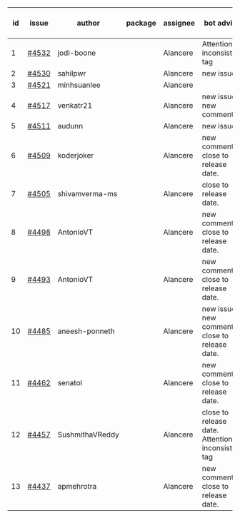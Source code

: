 | id | issue | author | package | assignee | bot advice | created date of issue | target release date | date from target |
| ------ | ------ | ------ | ------ | ------ | ------ | ------ | ------ | :-----: |
| 1 | [#4532](https://github.com/Azure/sdk-release-request/issues/4532) | jodi-boone |  | Alancere | Attention to inconsistent tag | 09-20 | 10-27 |  |
| 2 | [#4530](https://github.com/Azure/sdk-release-request/issues/4530) | sahilpwr |  | Alancere | new issue. | 09-20 | 10-27 |  |
| 3 | [#4521](https://github.com/Azure/sdk-release-request/issues/4521) | minhsuanlee |  | Alancere |  | 09-13 | 10-27 |  |
| 4 | [#4517](https://github.com/Azure/sdk-release-request/issues/4517) | venkatr21 |  | Alancere | new issue. new comment. | 09-13 | 10-27 |  |
| 5 | [#4511](https://github.com/Azure/sdk-release-request/issues/4511) | audunn |  | Alancere | new issue. | 09-08 | 10-27 |  |
| 6 | [#4509](https://github.com/Azure/sdk-release-request/issues/4509) | koderjoker |  | Alancere | new comment. close to release date.  | 09-07 | 09-22 | 0 |
| 7 | [#4505](https://github.com/Azure/sdk-release-request/issues/4505) | shivamverma-ms |  | Alancere | close to release date.  | 09-06 | 09-22 | 0 |
| 8 | [#4498](https://github.com/Azure/sdk-release-request/issues/4498) | AntonioVT |  | Alancere | new comment. close to release date.  | 09-05 | 09-22 | 0 |
| 9 | [#4493](https://github.com/Azure/sdk-release-request/issues/4493) | AntonioVT |  | Alancere | new comment. close to release date.  | 09-05 | 09-22 | 0 |
| 10 | [#4485](https://github.com/Azure/sdk-release-request/issues/4485) | aneesh-ponneth |  | Alancere | new issue. new comment. close to release date.  | 08-31 | 09-22 | 0 |
| 11 | [#4462](https://github.com/Azure/sdk-release-request/issues/4462) | senatol |  | Alancere | new comment. close to release date.  | 08-23 | 09-22 | 0 |
| 12 | [#4457](https://github.com/Azure/sdk-release-request/issues/4457) | SushmithaVReddy |  | Alancere | close to release date.  Attention to inconsistent tag | 08-23 | 09-22 | 0 |
| 13 | [#4437](https://github.com/Azure/sdk-release-request/issues/4437) | apmehrotra |  | Alancere | new comment. close to release date.  | 08-16 | 09-22 | 0 |
